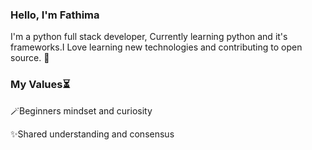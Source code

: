 ### Hello, I'm Fathima


I'm  a python full stack developer, Currently learning python and it's frameworks.I Love learning new technologies and contributing to open source. 🤎

### My Values⏳

🪄Beginners mindset and curiosity

✨Shared understanding and consensus
